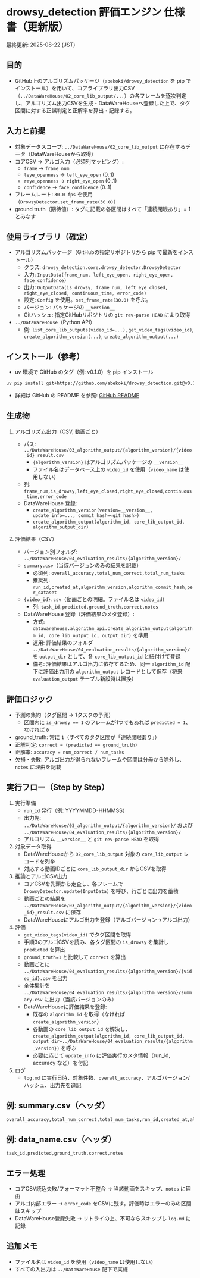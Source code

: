 # drowsy_detection 評価エンジン 仕様書（更新版）

最終更新: 2025-08-22 (JST)

## 目的
- GitHub上のアルゴリズムパッケージ（`abekoki/drowsy_detection` を pip でインストール）を用いて、コアライブラリ出力CSV（`../DataWareHouse/02_core_lib_output/...`）の各フレームを逐次判定し、アルゴリズム出力CSVを生成・DataWareHouseへ登録した上で、タグ区間に対する正誤判定と正解率を算出・記録する。

## 入力と前提
- 対象データスコープ: `../DataWareHouse/02_core_lib_output` に存在するデータ（DataWareHouseから取得）
- コアCSV → アルゴ入力（必須列マッピング）:
  - `frame` → `frame_num`
  - `leye_openness` → `left_eye_open` (0..1)
  - `reye_openness` → `right_eye_open` (0..1)
  - `confidence` → `face_confidence` (0..1)
- フレームレート: `30.0 fps` を使用（`DrowsyDetector.set_frame_rate(30.0)`）
- ground truth（期待値）: タグに記載の各区間はすべて「連続閉眼あり」= 1 とみなす

## 使用ライブラリ（確定）
- アルゴリズムパッケージ（GitHubの指定リポジトリから pip で最新をインストール）
  - クラス: `drowsy_detection.core.drowsy_detector.DrowsyDetector`
  - 入力: `InputData(frame_num, left_eye_open, right_eye_open, face_confidence)`
  - 出力: `OutputData(is_drowsy, frame_num, left_eye_closed, right_eye_closed, continuous_time, error_code)`
  - 設定: `Config` を使用。`set_frame_rate(30.0)` を呼ぶ。
  - バージョン: パッケージの `__version__`
  - Gitハッシュ: 指定GitHubリポジトリの `git rev-parse HEAD` により取得
- `../DataWareHouse`（Python API）
  - 例: `list_core_lib_outputs(video_id=...)`, `get_video_tags(video_id)`, `create_algorithm_version(...)`, `create_algorithm_output(...)`

## インストール（参考）
- uv 環境で GitHub のタグ（例: v0.1.0）を pip インストール
```bash
uv pip install git+https://github.com/abekoki/drowsy_detection.git@v0.1.0
```
- 詳細は GitHub の README を参照: [GitHub README](https://github.com/abekoki/drowsy_detection)

## 生成物
1) アルゴリズム出力（CSV, 動画ごと）
   - パス: `../DataWareHouse/03_algorithm_output/{algorithm_version}/{video_id}_result.csv`
     - `{algorithm_version}` はアルゴリズムパッケージの `__version__`
     - ファイル名はデータベース上の `video_id` を使用（`video_name` は使用しない）
   - 列: `frame_num,is_drowsy,left_eye_closed,right_eye_closed,continuous_time,error_code`
   - DataWareHouse 登録:
     - `create_algorithm_version(version=__version__, update_info=..., commit_hash=<git hash>)`
     - `create_algorithm_output(algorithm_id, core_lib_output_id, algorithm_output_dir)`

2) 評価結果（CSV）
   - バージョン別フォルダ: `../DataWareHouse/04_evaluation_results/{algorithm_version}/`
   - `summary.csv`（当該バージョンのみの結果を記載）
     - 必須列: `overall_accuracy,total_num_correct,total_num_tasks`
     - 推奨列: `run_id,created_at,algorithm_version,algorithm_commit_hash,per_dataset`
   - `{video_id}.csv`（動画ごとの明細。ファイル名は `video_id`）
     - 列: `task_id,predicted,ground_truth,correct,notes`
   - DataWareHouse 登録（評価結果のメタ登録）:
     - 方式: `datawarehouse.algorithm_api.create_algorithm_output(algorithm_id, core_lib_output_id, output_dir)` を準用
     - 運用: 評価結果のフォルダ `../DataWareHouse/04_evaluation_results/{algorithm_version}/` を `output_dir` として、各 `core_lib_output_id` と紐付けて登録
     - 備考: 評価結果はアルゴ出力に依存するため、同一 `algorithm_id` 配下に評価出力用の `algorithm_output` レコードとして保存（将来 `evaluation_output` テーブル新設時は置換）

## 評価ロジック
- 予測の集約（タグ区間 -> 1タスクの予測）
  - 区間内に `is_drowsy == 1` のフレームが1つでもあれば `predicted = 1`、なければ `0`
- ground_truth: 常に `1`（すべてのタグ区間が「連続閉眼あり」）
- 正解判定: `correct = (predicted == ground_truth)`
- 正解率: `accuracy = num_correct / num_tasks`
- 欠損・失敗: アルゴ出力が得られないフレームや区間は分母から除外し、`notes` に理由を記載

## 実行フロー（Step by Step）
1) 実行準備
   - `run_id` 発行（例: YYYYMMDD-HHMMSS）
   - 出力先: `../DataWareHouse/03_algorithm_output/{algorithm_version}/` および `../DataWareHouse/04_evaluation_results/{algorithm_version}/`
   - アルゴリズム `__version__` と `git rev-parse HEAD` を取得
2) 対象データ取得
   - DataWareHouseから `02_core_lib_output` 対象の `core_lib_output` レコードを列挙
   - 対応する動画IDごとに `core_lib_output_dir` からCSVを取得
3) 推論とアルゴCSV出力
   - コアCSVを先頭から走査し、各フレームで `DrowsyDetector.update(InputData)` を呼び、行ごとに出力を蓄積
   - 動画ごとの結果を `../DataWareHouse/03_algorithm_output/{algorithm_version}/{video_id}_result.csv` に保存
   - DataWareHouseにアルゴ出力を登録（アルゴバージョン→アルゴ出力）
4) 評価
   - `get_video_tags(video_id)` でタグ区間を取得
   - 手順3のアルゴCSVを読み、各タグ区間の `is_drowsy` を集計し `predicted` を算出
   - `ground_truth=1` と比較して `correct` を算出
   - 動画ごとに `../DataWareHouse/04_evaluation_results/{algorithm_version}/{video_id}.csv` を出力
   - 全体集計を `../DataWareHouse/04_evaluation_results/{algorithm_version}/summary.csv` に出力（当該バージョンのみ）
   - DataWareHouseに評価結果を登録:
     - 既存の `algorithm_id` を取得（なければ `create_algorithm_version`）
     - 各動画の `core_lib_output_id` を解決し、`create_algorithm_output(algorithm_id, core_lib_output_id, output_dir=../DataWareHouse/04_evaluation_results/{algorithm_version})` を呼ぶ
     - 必要に応じて `update_info` に評価実行のメタ情報（run_id, accuracy など）を付記
5) ログ
   - `log.md` に実行日時、対象件数、`overall_accuracy`、アルゴバージョン/ハッシュ、出力先を追記

## 例: summary.csv（ヘッダ）
```
overall_accuracy,total_num_correct,total_num_tasks,run_id,created_at,algorithm_version,algorithm_commit_hash,per_dataset
```

## 例: data_name.csv（ヘッダ）
```
task_id,predicted,ground_truth,correct,notes
```

## エラー処理
- コアCSV読込失敗/フォーマット不整合 → 当該動画をスキップ、`notes` に理由
- アルゴ内部エラー → `error_code` をCSVに残す。評価時はエラーのみの区間はスキップ
- DataWareHouse登録失敗 → リトライの上、不可ならスキップし `log.md` に記録

## 追加メモ
- ファイル名は `video_id` を使用（`video_name` は使用しない）
- すべての入出力は `../DataWareHouse` 配下で実施
